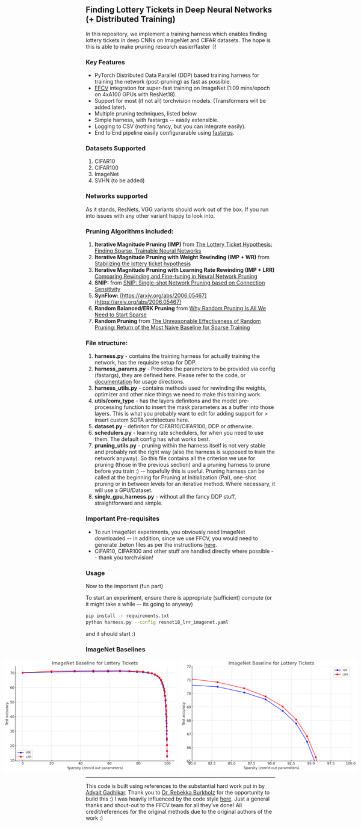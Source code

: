 ## Finding Lottery Tickets in Deep Neural Networks (+ Distributed Training)

In this repository, we implement a training harness which enables finding lottery tickets in deep CNNs on ImageNet and CIFAR datasets. The hope is this is able to make pruning research easier/faster :)!

### Key Features
- PyTorch Distributed Data Parallel (DDP) based training harness for training the network (post-pruning) as fast as possible.
- [FFCV](https://github.com/libffcv/ffcv) integration for super-fast training on ImageNet (1:09 mins/epoch on 4xA100 GPUs with ResNet18).
- Support for most (if not all) torchvision models. (Transformers will be added later).
- Multiple pruning techniques, listed below.
- Simple harness, with fastargs -- easily extensible.
- Logging to CSV (nothing fancy, but you can integrate easily).
- End to End pipeline easily configurarable using [fastargs](https://github.com/GuillaumeLeclerc/fastargs).

### Datasets Supported
1. CIFAR10
2. CIFAR100
3. ImageNet
4. SVHN (to be added)

### Networks supported
As it stands, ResNets, VGG variants should work out of the box. If you run into issues with any other variant happy to look into.

### Pruning Algorithms included:
1. **Iterative Magnitude Pruning (IMP)** from [The Lottery Ticket Hypothesis: Finding Sparse, Trainable Neural Networks](https://arxiv.org/abs/1803.03635)
3. **Iterative Magnitude Pruning with Weight Rewinding (IMP + WR)** from [Stabilizing the lottery ticket hypothesis](https://arxiv.org/abs/1903.01611)
4. **Iterative Magnitude Pruning with Learning Rate Rewinding (IMP + LRR)** [Comparing Rewinding and Fine-tuning in Neural Network Pruning](https://arxiv.org/abs/2003.02389)
5. **SNIP:** from [SNIP: Single-shot Network Pruning based on Connection Sensitivity](https://arxiv.org/abs/1810.02340)
6. **SynFlow:** [https://arxiv.org/abs/2006.05467](https://arxiv.org/abs/2006.05467)
7. **Random Balanced/ERK Pruning** from [Why Random Pruning Is All We Need to Start Sparse](https://proceedings.mlr.press/v202/gadhikar23a/gadhikar23a.pdf)
8. **Random Pruning** from [The Unreasonable Effectiveness of Random Pruning: Return of the Most Naive Baseline for Sparse Training](https://openreview.net/pdf?id=VBZJ_3tz-t)

### File structure:
1. **harness.py** - contains the training harness for actually training the network, has the requisite setup for DDP.
2. **harness_params.py** - Provides the parameters to be provided via config (fastargs), they are defined here. Please refer to the code, or [documentation]() for usage directions.
3. **harness_utils.py** - contains methods used for rewinding the weights, optimizer and other nice things we need to make this training work.
4. **utils/conv_type** - has the layers definitons and the model pre-processing function to insert the mask parameters as a buffer into those layers. This is what you probably want to edit for adding support for > insert custom SOTA architecture here.
5. **dataset.py** - definiton for CIFAR10/CIFAR100, DDP or otherwise.
6. **schedulers.py** - learning rate schedulers, for when you need to use them. The default config has what works best.
7. **pruning_utils.py** - pruning within the harness itself is not very stable and probably not the right way (also the harness is supposed to train the network anyway). So this file contains all the criterion we use for pruning (those in the previous section) and a pruning harness to prune before you train :) -- hopefully this is useful. Pruning harness can be called at the beginning for Pruning at Initialization (PaI), one-shot pruning or in between levels for an iterative method. Where necessary, it will use a GPU/Dataset.
8. **single_gpu_harness.py** - without all the fancy DDP stuff, straightforward and simple.

### Important Pre-requisites
- To run ImageNet experiments, you obviously need ImageNet downloaded -- in addition, since we use FFCV, you would need to generate .beton files as per the instructions [here](https://github.com/libffcv/ffcv-imagenet).
- CIFAR10, CIFAR100 and other stuff are handled directly where possible -- thank you torchvision!

### Usage

Now to the important (fun part)

To start an experiment, ensure there is appropriate (sufficient) compute (or it might take a while -- its going to anyway)

```bash
pip install -r requirements.txt
python harness.py --config resnet18_lrr_imagenet.yaml
```

and it should start :)

### ImageNet Baselines
<div style="display: flex; justify-content: center; align-items: center;">
    <img src="assets/imagenet.png" width="500" height="300" style="margin-right: 10px;">
    <img src="assets/imagenet2.png" width="500" height="300">
</div>


----------------
This code is built using references to the substantial hard work put in by [Advait Gadhikar](https://advaitgadhikar.github.io/). Thank you to [Dr. Rebekka Burkholz](https://cispa.de/de/people/c01rebu) for the opportunity to build this :)
I was heavily influenced by the code style [here](https://github.com/libffcv/ffcv-imagenet). Just a general thanks and shout-out to the FFCV team for all they've done!
All credit/references for the original methods due to the original authors of the work :)


